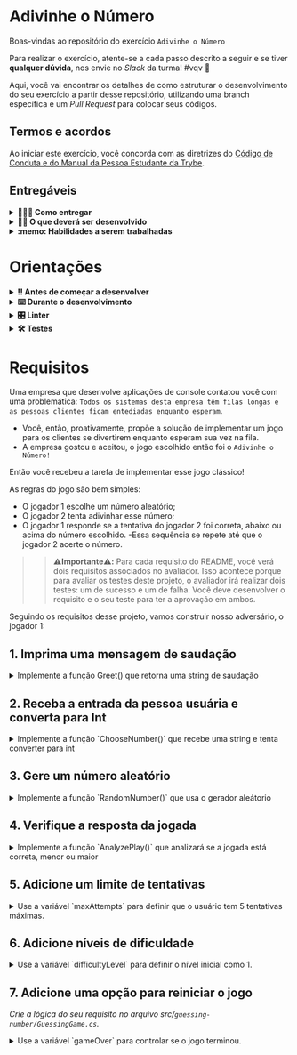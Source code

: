 # Adivinhe o Número

Boas-vindas ao repositório do exercício `Adivinhe o Número`

Para realizar o exercício, atente-se a cada passo descrito a seguir e se tiver **qualquer dúvida**, nos envie no _Slack_ da turma! #vqv 🚀

Aqui, você vai encontrar os detalhes de como estruturar o desenvolvimento do seu exercício a partir desse repositório, utilizando uma branch específica e um _Pull Request_ para colocar seus códigos.

## Termos e acordos

Ao iniciar este exercício, você concorda com as diretrizes do [Código de Conduta e do Manual da Pessoa Estudante da Trybe](https://app.betrybe.com/learn/student-manual/codigo-de-conduta-da-pessoa-estudante).

## Entregáveis

<details>
<summary><strong>🤷🏽‍♀️ Como entregar</strong></summary>

Para entregar o seu exercício, você deverá criar um _Pull Request_ neste repositório.

Lembre-se que você pode consultar nosso conteúdo sobre [Git & GitHub](https://app.betrybe.com/learn/course/5e938f69-6e32-43b3-9685-c936530fd326/module/fc998c60-386e-46bc-83ca-4269beb17e17/section/fe827a71-3222-4b4d-a66f-ed98e09961af/day/1a530297-e176-4c79-8ed9-291ae2950540/lesson/2b2edce7-9c49-4907-92a2-aa571f823b79) e nosso [Blog - Git & GitHub](https://blog.betrybe.com/tecnologia/git-e-github/) sempre que precisar!

</details>

<details>
<summary><strong>🧑‍💻 O que deverá ser desenvolvido</strong></summary>

Neste exercício você vai desenvolver uma aplicação Console que irá simular um jogo de adivinhar um número. Você irá praticar as estruturas de controle que você aprendeu até aqui.

</details>
  
<details>
  <summary><strong>:memo: Habilidades a serem trabalhadas</strong></summary>

Neste exercício, verificamos se você é capaz de:

- Entender a estrutura de um projeto C#.
- Fazer uso das estruturas condicionais.
- Emitir mensagens de retorno para diversas funções.
- Converter variáveis.

</details>

# Orientações

<details>
  <summary><strong>‼️ Antes de começar a desenvolver</strong></summary><br />

  1. Clone o repositório

  - Use o comando: `git clone git@github.com:tryber/csharp-001-exercicio-adivinhe-o-numero.git`.
  - Entre na pasta do repositório que você acabou de clonar:
    - `cd csharp-001-exercicio-adivinhe-o-numero`

  2. Instale as dependências

  - `dotnet restore`.
  
  3. Crie uma branch a partir da branch `master`

  - Verifique que você está na branch `master`
    - Exemplo: `git branch`
  - Se não estiver, mude para a branch `master`
    - Exemplo: `git checkout master`
  - Agora, crie uma branch à qual você vai submeter os `commits` do seu projeto
    - Você deve criar uma branch no seguinte formato: `nome-de-usuario-nome-do-projeto`
    - Exemplo: `git checkout -b joaozinho-csharp-001-exercicio-adivinhe-o-numero`

  4. Adicione as mudanças ao _stage_ do Git e faça um `commit`

  - Verifique que as mudanças ainda não estão no _stage_
    - Exemplo: `git status` (deve aparecer listada a pasta _joaozinho_ em vermelho)
  - Adicione o novo arquivo ao _stage_ do Git
    - Exemplo:
      - `git add .` (adicionando todas as mudanças - _que estavam em vermelho_ - ao stage do Git)
      - `git status` (deve aparecer listado o arquivo _joaozinho/README.md_ em verde)
  - Faça o `commit` inicial
    - Exemplo:
      - `git commit -m 'iniciando o projeto x'` (fazendo o primeiro commit)
      - `git status` (deve aparecer uma mensagem tipo _nothing to commit_ )

  5. Adicione a sua branch com o novo `commit` ao repositório remoto

  - Usando o exemplo anterior: `git push -u origin joaozinho-csharp-001-exercicio-adivinhe-o-numero`

  6. Crie um novo `Pull Request` _(PR)_

  - Vá até a página de _Pull Requests_ do [repositório no GitHub](https://github.com/tryber/csharp-001-exercicio-adivinhe-o-numero`/pulls)
  - Clique no botão verde _"New pull request"_
  - Clique na caixa de seleção _"Compare"_ e escolha a sua branch **com atenção**
  - Coloque um título para a sua _Pull Request_
    - Exemplo: _"Cria tela de busca"_
  - Clique no botão verde _"Create pull request"_
  - Adicione uma descrição para o _Pull Request_ e clique no botão verde _"Create pull request"_
  - **Não se preocupe em preencher mais nada por enquanto!**
  - Volte até a [página de _Pull Requests_ do repositório](https://github.com/tryber/csharp-001-exercicio-adivinhe-o-numero`/pulls) e confira que o seu _Pull Request_ está criado

</details>

<details>
  <summary><strong>⌨️ Durante o desenvolvimento</strong></summary><br/>

  - Faça `commits` das alterações que você fizer no código regularmente

  - Lembre-se sempre, após um (ou alguns) `commits`, de atualizar o repositório remoto

  - Os comandos que você utilizará com mais frequência são:
    1. `git status` _(para verificar o que está em vermelho - fora do stage - e o que está em verde - no stage)_
    2. `git add` _(para adicionar arquivos ao stage do Git)_
    3. `git commit` _(para criar um commit com os arquivos que estão no stage do Git)_
    4. `git push -u origin nome-da-branch` _(para enviar o commit para o repositório remoto na primeira vez que fizer o `push` de uma nova branch)_
    5. `git push` _(para enviar o commit para o repositório remoto após o passo anterior)_

</details>

<details>
  <summary><strong>🎛 Linter</strong></summary><br />

  Usaremos o [NetAnalyzer](https://docs.microsoft.com/pt-br/dotnet/fundamentals/code-analysis/overview) para fazer a análise estática do seu código.

  Este projeto já vem com as dependências relacionadas ao _linter_ configuradas no arquivo `main.yml`.

  O analisador já é instalado pelo plugin da `Microsoft C#` no `VSCode`. Para isso, basta fazer o download do [plugin](https://marketplace.visualstudio.com/items?itemName=ms-dotnettools.csharp) e instalá-lo.
</details>

<details>
  <summary><strong>🛠 Testes</strong></summary><br />

  O .NET já possui sua própria plataforma de testes.
  
  Este projeto já vem configurado e com suas dependências.

  ### Executando todos os testes

  Para executar os testes com o .NET, execute o comando dentro do diretório do seu projeto `src/<project>`!

  ```
  dotnet test
  ```

  ### Executando um teste específico

  Para executar um teste expecífico, basta executar o comando `dotnet test --filter Name~TestMethod1`.

  :warning: **Importante:** o comando irá executar testes cujo nome contêm `TestMethod1`.

  :warning: **O avaliador automático não necessariamente avalia seu projeto na ordem em que os requisitos aparecem no readme. Isso acontece para deixar o processo de avaliação mais rápido. Então, não se assuste se isso acontecer, ok?**

  ### Outras opções para testes
  - Algumas opções que podem lhe ajudar são:
    -  `-?|-h|--help`: exibem a descrição completa de como utilizar o comando.
    -  `-t|--list-tests`: lista todos os testes ao invés de executá-los.
    -  `-v|--verbosity <LEVEL>`: define o nível de detalhe na resposta dos testes.
      - `q | quiet`
      - `m | minimal`
      - `n | normal`
      - `d | detailed`
      - `diag | diagnostic`
      - Exemplo de uso: 
         ```
           dotnet test -v diag
         ```
         ou
         ```            
           dotnet test --verbosity=diagnostic
         ``` 
</details>

# Requisitos

Uma empresa que desenvolve aplicações de console contatou você com uma problemática: `Todos os sistemas desta empresa têm filas longas e as pessoas clientes ficam entediadas enquanto esperam`.

  - Você, então, proativamente, propõe a solução de implementar um jogo para os clientes se divertirem enquanto esperam sua vez na fila.
  - A empresa gostou e aceitou, o jogo escolhido então foi o `Adivinhe o Número!`

Então você recebeu a tarefa de implementar esse jogo clássico!

As regras do jogo são bem simples:
- O jogador 1 escolhe um número aleatório;
- O jogador 2 tenta adivinhar esse número;
- O jogador 1 responde se a tentativa do jogador 2 foi correta, abaixo ou acima do número escolhido.
-Essa sequência se repete até que o jogador 2 acerte o número.

>> **⚠️Importante⚠️:** Para cada requisito do README, você verá dois requisitos associados no avaliador. Isso acontece porque para avaliar os testes deste projeto, o avaliador irá realizar dois testes: um de sucesso e um de falha. Você deve desenvolver o requisito e o seu teste para ter a aprovação em ambos.

Seguindo os requisitos desse projeto, vamos construir nosso adversário, o jogador 1:

## 1. Imprima uma mensagem de saudação

<details>
  <summary>Implemente a função Greet() que retorna uma string de saudação</summary><br/>

> _Crie a lógica do seu requisito no arquivo src/`guessing-number/GuessingGame.cs`._

 A mensagem deverá ser exatamente:
 ```
 "---Bem-vindo ao Guessing Game---
 Para começar, tente adivinhar o número que eu pensei, entre -100 e 100!"
 ```

 > Crie essa lógica na função `Greet()`

 **O que será testado:**

Será testado que realizando diversas requisições à função implementada, a mesma retornará a mensagem de boas-vindas ao game.

</details>

## 2. Receba a entrada da pessoa usuária e converta para Int

<details>
  <summary>Implemente a função `ChooseNumber()` que recebe uma string e tenta converter para int</summary><br />

> _Crie a lógica do seu requisito no arquivo src/`guessing-number/GuessingGame.cs`._

> Se a string passada por parâmetro não for um número **inteiro**, a função deve retornar `"Entrada inválida! Não é um número."`

>  Se a string passada por parâmetro for um número **fora do range** (-100, 100), a função deve retornar `"Entrada inválida! Valor não está no range."` e definir a variável userValue para 0 novamente.

> Caso a string passada por parâmetro for válida, a função deve definir a variável `userValue para` o valor convertido e retornar a mensagem `"Número escolhido!"`;

**O que será testado:**

Será testado que a função implementada consegue converter a entrada da pessoa jogadora, que esteja em um range correto e retorne a mensagem adequada.

</details>

## 3. Gere um número aleatório

<details>
  <summary>Implemente a função `RandomNumber()` que usa o gerador aleátorio</summary><br />

> _Crie a lógica do seu requisito no arquivo src/`guessing-number/GuessingGame.cs`._

> A função deve usar a variável `random` com o método `GetInt` no range de -100 à 100 e definir o resultado para a variável randomValue

>  A função deve retornar a string `"A máquina escolheu um número de -100 à 100!"`

**O que será testado:**

Será testado que realizando diversas requisições à função implementada, a mesma retornará um número aleatório dentro do range esperado.

</details>

## 4. Verifique a resposta da jogada

<details>
  <summary>Implemente a função `AnalyzePlay()` que analizará se a jogada está correta, menor ou maior</summary><br />

> _Crie a lógica do seu requisito no arquivo src/`guessing-number/GuessingGame.cs`._
> A função deve comparar a variável userValue com a randomValue
  > Se o userValue for menor, você deve retornar a string `"Tente um número MAIOR"`
  > Se o userValue for maior, você deve retornar a string `"Tente um número MENOR"`
  > Se o userValue for igual, você deve retornar a string `"ACERTOU!"`

**O que será testado:**

Será testado que realizando diversas requisições à função implementada, a mesma retornará uma mensagem adequada da comparação do número escolhido pela pessoa jogadora e o número aleatório gerado pelo código.

</details>

## 5. Adicione um limite de tentativas

<details>
  <summary>Use a variável `maxAttempts` para definir que o usuário tem 5 tentativas máximas.</summary><br />

  <summary>Defina o valor inicial para a variavel `currentAttempts`.</summary><br />

  <summary>Altere a função `ChooseNumber()` para não permitir mais tentativas que o máximo.</summary><br />

> _Crie a lógica do seu requisito no arquivo src/`guessing-number/GuessingGame.cs`._

> Caso o usuário exceda o limite de tentativas a função deve retornar "Você excedeu o número máximo de tentativas! Tente novamente."

**O que será testado:**

Será testado que o software permite verificar o limite de tentativas que a pessoa jogadora teve de acertar o número e emita a mensagem solicitada caso esse número se alcance.

</details>

## 6. Adicione níveis de dificuldade

<details>
  <summary>Use a variável `difficultyLevel` para definir o nível inicial como 1.</summary><br />

  <summary>Crie a função `RandomNumberWithDifficult()` que usa o gerador aleátorio com níveis de dificuldade.</summary><br />

> _Crie a lógica do seu requisito no arquivo src/`guessing-number/GuessingGame.cs`._

> A função deve usar a variável `difficultyLevel` para definir qual range de número passar para o gerador.

> Caso a dificuldade seja igual à 1: o número sorteado deverá ser entre -100 e 100
> Caso a dificuldade seja igual à 2: o número sorteado deverá ser entre -500 e 5000
> Caso a dificuldade seja igual à 3: o número sorteado deverá ser entre -1000 e 1000

>  A função deve retornar a string `"A máquina escolheu um número de {-x} à {x}!"` sendo x o range respectivo.

**O que será testado:**

Será testado que o software terá os limites dos números gerados aleatoriamente e os números escolhidos pela pessoa jogadora alterados de acordo com a mudança do nível de dificuldade.

</details>

## 7. Adicione uma opção para reiniciar o jogo
_Crie a lógica do seu requisito no arquivo src/`guessing-number/GuessingGame.cs`._

<details>
  <summary>Use a variável `gameOver` para controlar se o jogo terminou.</summary><br />

  <summary>Crie a função `RestartGame()` que reseta as variáveis do jogo.</summary><br />
  <summary>Altere as funções `AnalyzePlay()` e `ChooseNumber()` para controlar o fim de jogo.</summary><br />

> Depois que o usuário acerta o número ou atinge o limite máximo de tentativas, você deve adicionar uma opção para reiniciar o jogo. Isso permitirá que o usuário jogue novamente sem precisar sair do programa.

> Caso o usuário tenha excedido o número de tentativas, a variável `gameOver` deve ser alterada.
> Caso o usuário acerte, a variável gameOver deve ser alterada.

> Caso o jogo tenha encerrado, a função AnalyzePlay deve retornar a string `"O jogo terminou. Deseja jogar novamente?"`

**O que será testado:**

Será testado que realizando diversas requisições à função implementada, a mesma irá reiniciar o jogo e colocar todas as variáveis em seus estados iniciais.

</details>
